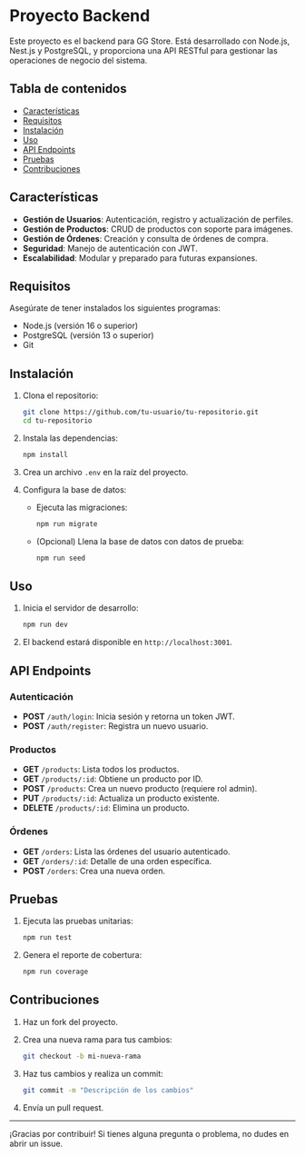 # Proyecto Backend

Este proyecto es el backend para GG Store. Está desarrollado con Node.js, Nest.js y PostgreSQL, y proporciona una API RESTful para gestionar las operaciones de negocio del sistema.

## Tabla de contenidos

- [Características](#características)
- [Requisitos](#requisitos)
- [Instalación](#instalación)
- [Uso](#uso)
- [API Endpoints](#api-endpoints)
- [Pruebas](#pruebas)
- [Contribuciones](#contribuciones)

## Características

- **Gestión de Usuarios**: Autenticación, registro y actualización de perfiles.
- **Gestión de Productos**: CRUD de productos con soporte para imágenes.
- **Gestión de Órdenes**: Creación y consulta de órdenes de compra.
- **Seguridad**: Manejo de autenticación con JWT.
- **Escalabilidad**: Modular y preparado para futuras expansiones.

## Requisitos

Asegúrate de tener instalados los siguientes programas:

- Node.js (versión 16 o superior)
- PostgreSQL (versión 13 o superior)
- Git

## Instalación

1. Clona el repositorio:

   ```bash
   git clone https://github.com/tu-usuario/tu-repositorio.git
   cd tu-repositorio
   ```

2. Instala las dependencias:

   ```bash
   npm install
   ```

3. Crea un archivo `.env` en la raíz del proyecto.


4. Configura la base de datos:

   - Ejecuta las migraciones:

     ```bash
     npm run migrate
     ```

   - (Opcional) Llena la base de datos con datos de prueba:

     ```bash
     npm run seed
     ```

## Uso

1. Inicia el servidor de desarrollo:

   ```bash
   npm run dev
   ```

2. El backend estará disponible en `http://localhost:3001`.



## API Endpoints

### Autenticación

- **POST** `/auth/login`: Inicia sesión y retorna un token JWT.
- **POST** `/auth/register`: Registra un nuevo usuario.

### Productos

- **GET** `/products`: Lista todos los productos.
- **GET** `/products/:id`: Obtiene un producto por ID.
- **POST** `/products`: Crea un nuevo producto (requiere rol admin).
- **PUT** `/products/:id`: Actualiza un producto existente.
- **DELETE** `/products/:id`: Elimina un producto.

### Órdenes

- **GET** `/orders`: Lista las órdenes del usuario autenticado.
- **GET** `/orders/:id`: Detalle de una orden específica.
- **POST** `/orders`: Crea una nueva orden.

## Pruebas

1. Ejecuta las pruebas unitarias:

   ```bash
   npm run test
   ```

2. Genera el reporte de cobertura:

   ```bash
   npm run coverage
   ```

## Contribuciones

1. Haz un fork del proyecto.
2. Crea una nueva rama para tus cambios:

   ```bash
   git checkout -b mi-nueva-rama
   ```

3. Haz tus cambios y realiza un commit:

   ```bash
   git commit -m "Descripción de los cambios"
   ```

4. Envía un pull request.

---

¡Gracias por contribuir! Si tienes alguna pregunta o problema, no dudes en abrir un issue.
